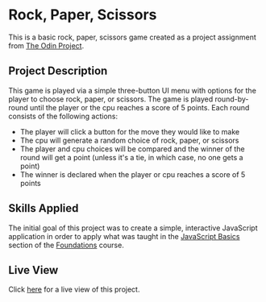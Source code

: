 # Rock, Paper, Scissors

This is a basic rock, paper, scissors game created as a project assignment from [The Odin Project](https://www.theodinproject.com/).

## Project Description

This game is played via a simple three-button UI menu with options for the player to choose rock, paper, or scissors. The game is played round-by-round until the player or the cpu reaches a score of 5 points. Each round consists of the following actions:
* The player will click a button for the move they would like to make
* The cpu will generate a random choice of rock, paper, or scissors
* The player and cpu choices will be compared and the winner of the round will get a point (unless it's a tie, in which case, no one gets a point)
* The winner is declared when the player or cpu reaches a score of 5 points


## Skills Applied

The initial goal of this project was to create a simple, interactive JavaScript application in order to apply what was taught in the [JavaScript Basics](https://www.theodinproject.com/paths/foundations/courses/foundations#javascript-basics) section of the [Foundations](https://www.theodinproject.com/paths/foundations/courses/foundations) course.


## Live View

Click [here](https://rjnares.github.io/rock-paper-scissors-odin/) for a live view of this project.
